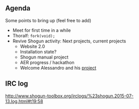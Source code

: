 ## Agenda
Some points to bring up (feel free to add)

 * Meet for first time in a while
 * Thoralf: ```fork(void);```
 * Revive Shogun activity: Next projects, current projects
   * Website 2.0
   * Installation state?
   * Shogun manual project
   * AER progress / hackathon
   * Welcome Alessandro and his [project](GSoC_2015_project_fundamental)

## IRC log
http://www.shogun-toolbox.org/irclogs/%23shogun.2015-07-13.log.html#t19:58
